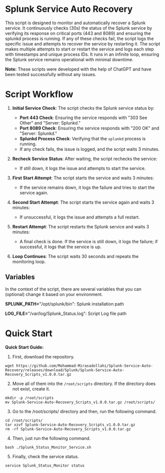 # Splunk Service Auto Recovery
This script is designed to monitor and automatically recover a Splunk service. It continuously checks (30s) the status of the Splunk service by verifying its response on critical ports (443 and 8089) and ensuring the splunkd process is running. If any of these checks fail, the script logs the specific issue and attempts to recover the service by restarting it. The script makes multiple attempts to start or restart the service and logs each step with timestamps and unique process IDs. It runs in an infinite loop, ensuring the Splunk service remains operational with minimal downtime.

**Note:** These scripts were developed with the help of ChatGPT and have been tested successfully without any issues.

# Script Workflow

1. **Initial Service Check**: The script checks the Splunk service status by:
   - **Port 443 Check**: Ensuring the service responds with "303 See Other" and "Server: Splunkd."
   - **Port 8089 Check**: Ensuring the service responds with "200 OK" and "Server: Splunkd."
   - **Splunkd Process Check**: Verifying that the `splunkd` process is running.
   - If any check fails, the issue is logged, and the script waits 3 minutes.

2. **Recheck Service Status**: After waiting, the script rechecks the service:
   - If still down, it logs the issue and attempts to start the service.

3. **First Start Attempt**: The script starts the service and waits 3 minutes:
   - If the service remains down, it logs the failure and tries to start the service again.

4. **Second Start Attempt**: The script starts the service again and waits 3 minutes:
   - If unsuccessful, it logs the issue and attempts a full restart.

5. **Restart Attempt**: The script restarts the Splunk service and waits 3 minutes:
   - A final check is done. If the service is still down, it logs the failure; if successful, it logs that the service is up.

6. **Loop Continues**: The script waits 30 seconds and repeats the monitoring loop.

## Variables
In the context of the script, there are several variables that you can (optional) change it based on your environment.

**SPLUNK_PATH=**"/opt/splunk/bin": Splunk installation path

**LOG_FILE=**"/var/log/Splunk_Status.log": Script Log file path

# Quick Start

**Quick Start Guide:**

1. First, download the repository.
   
 ```
 wget https://github.com/Mohammad-Mirasadollahi/Splunk-Service-Auto-Recovery/releases/download/Splunk/Splunk-Service-Auto-Recovery_Scripts_v1.0.0.tar.gz
   ```
2. Move all of them into the `/root/scripts` directory. If the directory does not exist, create it.

 ```
mkdir -p /root/scripts
mv Splunk-Service-Auto-Recovery_Scripts_v1.0.0.tar.gz /root/scripts/
   ```
3. Go to the /root/scripts/ directory and then, run the following command.
```
cd /root/scripts/
tar xzvf Splunk-Service-Auto-Recovery_Scripts_v1.0.0.tar.gz
rm -rf Splunk-Service-Auto-Recovery_Scripts_v1.0.0.tar.gz
   ```
4. Then, just run the following command.
```
bash ./Splunk_Status_Monitor_Service.sh
   ```
5. Finally, check the service status.
```
service Splunk_Status_Monitor status
   ```
